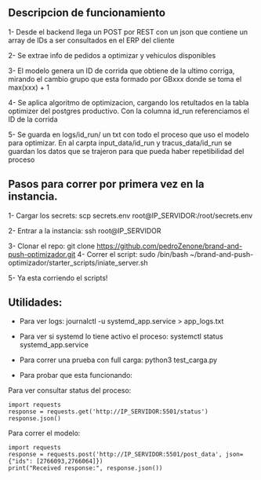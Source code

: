 ## Descripcion de funcionamiento

1- Desde el backend llega un POST por REST con un json que contiene un array de IDs a ser consultados en el ERP del cliente

2- Se extrae info de pedidos a optimizar y vehiculos disponibles

3- El modelo genera un ID de corrida que obtiene de la ultimo corriga, mirando el cambio grupo que esta formado por GBxxx donde se toma el max(xxx) + 1

4- Se aplica algoritmo de optimizacion, cargando los retultados en la tabla optimizer del postgres productivo. Con la columna id_run referenciamos el ID de la corrida

5- Se guarda en logs/id_run/ un txt con todo el proceso que uso el modelo para optimizar. En al carpta input_data/id_run y tracus_data/id_run se guardan los datos que se trajeron para que pueda haber repetibilidad del proceso


## Pasos para correr por primera vez en la instancia.

1- Cargar los secrets:
scp secrets.env root@IP_SERVIDOR:/root/secrets.env

2- Entrar a la instancia: ssh root@IP_SERVIDOR

3- Clonar el repo: git clone https://github.com/pedroZenone/brand-and-push-optimizador.git
4- Correr el script: 
sudo /bin/bash ~/brand-and-push-optimizador/starter_scripts/iniate_server.sh

5- Ya esta corriendo el scripts!

## Utilidades:

* Para ver logs:
journalctl -u systemd_app.service > app_logs.txt

* Para ver si systemd lo tiene activo el proceso: 
systemctl status systemd_app.service

* Para correr una prueba con full carga: python3 test_carga.py

* Para probar que esta funcionando:

Para ver consultar status del proceso:
```
import requests
response = requests.get('http://IP_SERVIDOR:5501/status')
response.json()
```

Para correr el modelo:
```
import requests
response = requests.post('http://IP_SERVIDOR:5501/post_data', json={"ids": [2766093,2766064]})
print("Received response:", response.json())
```

